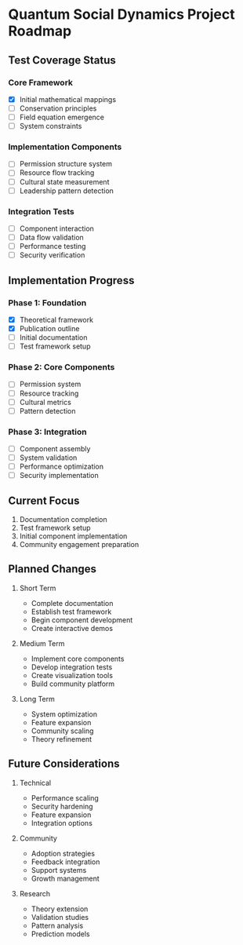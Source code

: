 # Quantum Social Dynamics Project Roadmap

## Test Coverage Status

### Core Framework

- [x] Initial mathematical mappings
- [ ] Conservation principles
- [ ] Field equation emergence
- [ ] System constraints

### Implementation Components

- [ ] Permission structure system
- [ ] Resource flow tracking
- [ ] Cultural state measurement
- [ ] Leadership pattern detection

### Integration Tests

- [ ] Component interaction
- [ ] Data flow validation
- [ ] Performance testing
- [ ] Security verification

## Implementation Progress

### Phase 1: Foundation

- [x] Theoretical framework
- [x] Publication outline
- [ ] Initial documentation
- [ ] Test framework setup

### Phase 2: Core Components

- [ ] Permission system
- [ ] Resource tracking
- [ ] Cultural metrics
- [ ] Pattern detection

### Phase 3: Integration

- [ ] Component assembly
- [ ] System validation
- [ ] Performance optimization
- [ ] Security implementation

## Current Focus

1. Documentation completion
2. Test framework setup
3. Initial component implementation
4. Community engagement preparation

## Planned Changes

1. Short Term
    - Complete documentation
    - Establish test framework
    - Begin component development
    - Create interactive demos

2. Medium Term
    - Implement core components
    - Develop integration tests
    - Create visualization tools
    - Build community platform

3. Long Term
    - System optimization
    - Feature expansion
    - Community scaling
    - Theory refinement

## Future Considerations

1. Technical
    - Performance scaling
    - Security hardening
    - Feature expansion
    - Integration options

2. Community
    - Adoption strategies
    - Feedback integration
    - Support systems
    - Growth management

3. Research
    - Theory extension
    - Validation studies
    - Pattern analysis
    - Prediction models